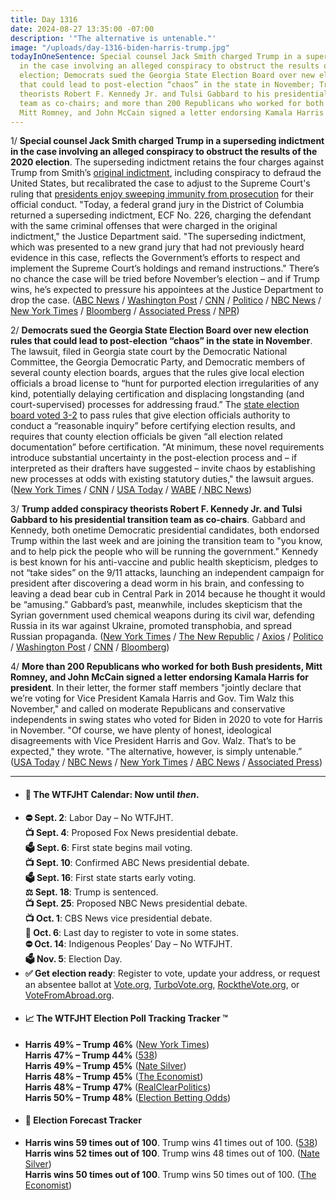 ```yaml
---
title: Day 1316
date: 2024-08-27 13:35:00 -07:00
description: '"The alternative is untenable."'
image: "/uploads/day-1316-biden-harris-trump.jpg"
todayInOneSentence: Special counsel Jack Smith charged Trump in a superseding indictment
  in the case involving an alleged conspiracy to obstruct the results of the 2020
  election; Democrats sued the Georgia State Election Board over new election rules
  that could lead to post-election “chaos” in the state in November; Trump added conspiracy
  theorists Robert F. Kennedy Jr. and Tulsi Gabbard to his presidential transition
  team as co-chairs; and more than 200 Republicans who worked for both Bush presidents,
  Mitt Romney, and John McCain signed a letter endorsing Kamala Harris for president.
---
```


1/ **Special counsel Jack Smith charged Trump in a superseding indictment in the case involving an alleged conspiracy to obstruct the results of the 2020 election**. The superseding indictment retains the four charges against Trump from Smith’s [original indictment](https://whatthefuckjusthappenedtoday.com/2023/08/01/day-924/#1-trump-was-indicted-by-special-coun), including conspiracy to defraud the United States, but recalibrated the case to adjust to the Supreme Court's ruling that [presidents enjoy sweeping immunity from prosecution](https://whatthefuckjusthappenedtoday.com/2024/07/01/day-1259/#1-the-supreme-court-ruled-6-3-that-t) for their official conduct. "Today, a federal grand jury in the District of Columbia returned a superseding indictment, ECF No. 226, charging the defendant with the same criminal offenses that were charged in the original indictment," the Justice Department said. "The superseding indictment, which was presented to a new grand jury that had not previously heard evidence in this case, reflects the Government’s efforts to respect and implement the Supreme Court’s holdings and remand instructions." There’s no chance the case will be tried before November’s election – and if Trump wins, he’s expected to pressure his appointees at the Justice Department to drop the case. ([ABC News](https://abcnews.go.com/Politics/donald-trump-charged-superseding-indictment-federal-election-subversion/story?id=113193224) / [Washington Post](https://www.washingtonpost.com/national-security/2024/08/27/trump-dc-indictment-new-charges-jan-6/) / [CNN](https://www.cnn.com/2024/08/27/politics/trump-superseding-indictment-january-6/index.html) / [Politico](https://www.politico.com/news/2024/08/27/trump-indicted-2020-election-subversion-00176503) / [NBC News](https://www.nbcnews.com/politics/justice-department/trump-indicted-federal-election-interference-case-supreme-court-immuni-rcna168503) / [New York Times](https://www.nytimes.com/2024/08/27/us/politics/trump-indictment-election-jan-6.html) / [Bloomberg](https://www.bloomberg.com/news/articles/2024-08-27/trump-special-counsel-files-new-indictment-over-2020-election) / [Associated Press](https://apnews.com/article/trump-jack-smith-jan-6-186c874404912578e44d5781c8267e2d) / [NPR](https://www.npr.org/2024/08/27/nx-s1-5090925/trump-indictment-jan6))

2/ **Democrats sued the Georgia State Election Board over new election rules that could lead to post-election “chaos” in the state in November**. The lawsuit, filed in Georgia state court by the Democratic National Committee, the Georgia Democratic Party, and Democratic members of several county election boards, argues that the rules give local election officials a broad license to “hunt for purported election irregularities of any kind, potentially delaying certification and displacing longstanding (and court-supervised) processes for addressing fraud.” The [state election board voted 3-2](https://whatthefuckjusthappenedtoday.com/2024/08/21/day-1310/#2-the-georgia-state-election-board-a) to pass rules that give election officials authority to conduct a “reasonable inquiry” before certifying election results, and requires that county election officials be given “all election related documentation” before certification. "At minimum, these novel requirements introduce substantial uncertainty in the post-election process and – if interpreted as their drafters have suggested – invite chaos by establishing new processes at odds with existing statutory duties," the lawsuit argues. ([New York Times](https://www.nytimes.com/2024/08/26/us/elections/georgia-elections-lawsuit-democrats.html) / [CNN](https://www.cnn.com/2024/08/26/politics/democrats-lawsuit-georgia-certification-rules/index.html) / [USA Today](https://www.usatoday.com/story/news/politics/elections/2024/08/26/georgia-election-board-rules-lawsuit-democratic-party/74958849007/) / [WABE](https://www.wabe.org/lawsuit-challenges-georgias-new-election-certification-rules/) /[ NBC News](https://www.nbcnews.com/politics/2024-election/democrats-sue-new-election-rules-battleground-georgia-rcna168329))

3/ **Trump added conspiracy theorists Robert F. Kennedy Jr. and Tulsi Gabbard to his presidential transition team as co-chairs**. Gabbard and Kennedy, both onetime Democratic presidential candidates, both endorsed Trump within the last week and are joining the transition team to "you know, and to help pick the people who will be running the government." Kennedy is best known for his anti-vaccine and public health skepticism, pledges to not “take sides” on the 9/11 attacks, launching an independent campaign for president after discovering a dead worm in his brain, and confessing to leaving a dead bear cub in Central Park in 2014 because he thought it would be “amusing.” Gabbard’s past, meanwhile, includes skepticism that the Syrian government used chemical weapons during its civil war, defending Russia in its war against Ukraine, promoted transphobia, and spread Russian propaganda. ([New York Times](https://www.nytimes.com/2024/08/27/us/politics/trump-transition-rfk-tulsi-gabbard.html) / [The New Republic](https://newrepublic.com/post/185348/trump-transition-team-conspiracy-theorists-rfk-jr-tulsi-gabbard) / [Axios](https://www.axios.com/2024/08/27/trump-rfk-jr-tulsi-gabbard-transition-team-2024) / [Politico](https://www.politico.com/news/2024/08/27/trump-transition-rfk-gabbard-00176437) / [Washington Post](https://www.washingtonpost.com/politics/2024/08/27/trump-kennedy-gabbard-transition/) / [CNN](https://www.cnn.com/2024/08/27/politics/gabbard-rfk-jr-trump-transition/index.html) / [Bloomberg](https://www.bloomberg.com/news/articles/2024-08-27/trump-adds-rfk-jr-tulsi-gabbard-to-2024-transition-team))

4/ **More than 200 Republicans who worked for both Bush presidents, Mitt Romney, and John McCain signed a letter endorsing Kamala Harris for president**. In their letter, the former staff members "jointly declare that we’re voting for Vice President Kamala Harris and Gov. Tim Walz this November," and called on moderate Republicans and conservative independents in swing states who voted for Biden in 2020 to vote for Harris in November. "Of course, we have plenty of honest, ideological disagreements with Vice President Harris and Gov. Walz. That’s to be expected," they wrote. "The alternative, however, is simply untenable.” ([USA Today](https://www.usatoday.com/story/news/politics/elections/2024/08/26/bush-mccain-romney-trump-harris-2024/74947380007/) / [NBC News](https://www.nbcnews.com/politics/2024-election/200-former-bush-mccain-romney-staffers-endorse-harris-rcna168363) / [New York Times](https://www.nytimes.com/2024/08/26/us/politics/harris-trump-bush-romney-mccain.html) / [ABC News](https://abcnews.go.com/Politics/abc-retired-4-star-general-200-former-gop/story?id=113163960) / [Associated Press](https://apnews.com/article/kamala-harris-republican-endorsements-1371966c9be8ac4e0e6b3e1e126edbc9))
 
---

* #### 📅 The WTFJHT Calendar: Now until *then*. 
* **⛔️ Sept. 2**: Labor Day – No WTFJHT. \
**📺 Sept. 4**: Proposed Fox News presidential debate. \
**🗳️ Sept. 6**: First state begins mail voting. \
**📺 Sept. 10**: Confirmed ABC News presidential debate. \
**🗳️ Sept. 16**: First state starts early voting. \
**⚖️ Sept. 18**: Trump is sentenced. \
**📺 Sept. 25**: Proposed NBC News presidential debate. \
**📺 Oct. 1**: CBS News vice presidential debate. \
**📆 Oct. 6**: Last day to register to vote in some states. \
**⛔️ Oct. 14**: Indigenous Peoples’ Day – No WTFJHT. \
**🗳️ Nov. 5**: Election Day.
* **✅ Get election ready**: Register to vote, update your address, or request an absentee ballot at [Vote.org](https://www.vote.org/), [TurboVote.org](https://turbovote.org/), [RocktheVote.org](https://www.rockthevote.org/), or [VoteFromAbroad.org](https://www.votefromabroad.org/).
* #### 📈 The WTFJHT Election Poll Tracking Tracker ™️
* **Harris 49% – Trump 46%** ([New York Times](https://www.nytimes.com/interactive/2024/us/elections/polls-president.html)) \
**Harris 47% – Trump 44%** ([538](https://projects.fivethirtyeight.com/polls/president-general/2024/national/)) \
**Harris 49% – Trump 45%** ([Nate Silver](https://www.natesilver.net/p/nate-silver-2024-president-election-polls-model)) \
**Harris 48% – Trump 45%** ([The Economist](https://www.economist.com/interactive/us-2024-election/trump-harris-polls)) \
**Harris 48% – Trump 47%** ([RealClearPolitics](https://www.realclearpolling.com/polls/president/general/2024/trump-vs-harris)) \
**Harris 50% – Trump 48%** ([Election Betting Odds](https://www.electionbettingodds.com/))
* #### 🔮 Election Forecast Tracker
* **Harris wins 59 times out of 100**. Trump wins 41 times out of 100. ([538](https://projects.fivethirtyeight.com/2024-election-forecast/)) \
**Harris wins 52 times out of 100**. Trump wins 48 times out of 100. ([Nate Silver](https://www.natesilver.net/p/nate-silver-2024-president-election-polls-model)) \
**Harris wins 50 times out of 100**. Trump wins 50 times out of 100. ([The Economist](https://www.economist.com/interactive/us-2024-election/prediction-model/president/))

